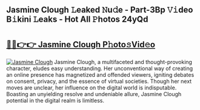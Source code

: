 ## Jasmine Clough 𝙻eaked 𝙽u𝚍e - Part-3Bp 𝚅𝚒deo B𝚒kini 𝙻eaks - Hot All 𝙿hotos 24yQd

# <h2><a href="http://ld7jonz.urlbe.top/?page=Jasmine+Clough">🔗🔗👉👉 Jasmine Clough P𝚑oto𝚜Vid𝚎o</a></h2>

[![Jasmine Clough](https://i.imgur.com/eBuTRDB.gif)](http://ld7jonz.urlbe.top/?page=Jasmine+Clough)
Jasmine Clough, a multifaceted and thought-provoking character, eludes easy understanding. Her unconventional way of creating an online presence has magnetized and offended viewers, igniting debates on consent, privacy, and the essence of virtual societies. Though her next moves are unclear, her influence on the digital world is indisputable. Boasting an unyielding resolve and undeniable allure, Jasmine Clough potential in the digital realm is limitless.
